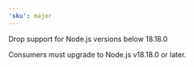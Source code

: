 ```yaml
---
'sku': major
---
```


Drop support for Node.js versions below 18.18.0

Consumers must upgrade to Node.js v18.18.0 or later.
